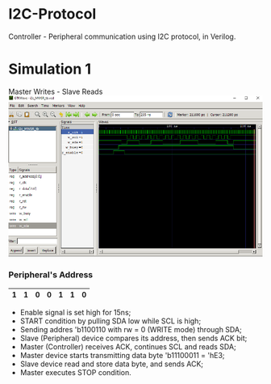 # I2C-Protocol

Controller - Peripheral communication using I2C protocol, in Verilog.
# Simulation 1
Master Writes - Slave Reads
  ![Demo](./docs/demo_i2c_MWSR.png)
  
### Peripheral's Address
| 1 | 1 | 0 | 0 | 1 | 1 | 0 |
|---|---|---|---|---|---|---|

+ Enable signal is set high for 15ns;
+ START condition by pulling SDA low while SCL is high;
+ Sending addres 'b1100110 with rw = 0 (WRITE mode) through SDA;
+ Slave (Peripheral) device compares its address, then sends ACK bit;
+ Master (Controller) receives ACK, continues SCL and reads SDA;
+ Master device starts transmitting data byte 'b11100011 = 'hE3;
+ Slave device read and store data byte, and sends ACK;
+ Master executes STOP condition.
